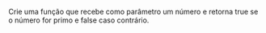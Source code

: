 Crie uma função que recebe como parâmetro um número e retorna true se o número for
primo e false caso contrário.
